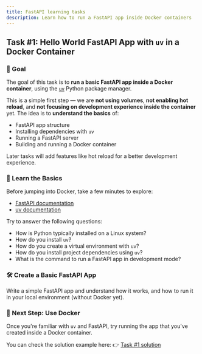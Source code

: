 ```yaml
---
title: FastAPI learning tasks
description: Learn how to run a FastAPI app inside Docker containers
---
```


## Task #1: Hello World FastAPI App with `uv` in a Docker Container

### 🎯 Goal

The goal of this task is to **run a basic FastAPI app inside a Docker container**, using the [`uv`](https://docs.astral.sh/uv/) Python package manager.

This is a simple first step — we are **not using volumes**, **not enabling hot reload**, and **not focusing on development experience inside the container** yet. The idea is to **understand the basics** of:

- FastAPI app structure
- Installing dependencies with `uv`
- Running a FastAPI server
- Building and running a Docker container

Later tasks will add features like hot reload for a better development experience.

### 🧠 Learn the Basics

Before jumping into Docker, take a few minutes to explore:

- [FastAPI documentation](https://fastapi.tiangolo.com/)
- [uv documentation](https://docs.astral.sh/uv/guides/integration/docker/])

Try to answer the following questions:

- How is Python typically installed on a Linux system?
- How do you install `uv`?
- How do you create a virtual environment with `uv`?
- How do you install project dependencies using `uv`?
- What is the command to run a FastAPI app in development mode?

### 🛠️ Create a Basic FastAPI App

Write a simple FastAPI app and understand how it works, and how to run it in your local environment (without Docker yet).

### 🐳 Next Step: Use Docker

Once you're familiar with `uv` and FastAPI, try running the app that you've created inside a Docker container.

You can check the solution example here:
👉 [Task #1 solution](./task1)
